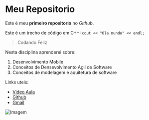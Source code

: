 # Meu Repositorio
Este é meu **primeiro repositorio** no *Github*.

Este é um trecho de código em C++:
`cout << "Ola mundo" << endl;`

> Codando Feliz

Nesta disciplina aprenderei sobre:
1. Desenvolvimento Mobile
2. Conceitos de Densevolvimento Agil de Software
3. Conceitos de modelagem e aquitetura de software

Links uteis:

* [Video Aula](https://www.youtube.com/watch?v=m23SzvELfg4)
* [Github](https://github.com/FilipeOVB)
* [Gmail](https://mail.google.com/)

![Imagem](https://p.turbosquid.com/ts-thumb/OH/0A9fga/oC/rr_0000/jpg/1614949029/1920x1080/fit_q99/ecf2012242f282c63b73d88468968a6dd66683c4/rr_0000.jpg)


